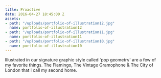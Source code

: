 ```yaml
---
title: Proactive
date: 2016-04-27 18:45:00 Z
assets:
- path: "/uploads/portfolio-of-illustration12.jpg"
  name: portfolio-of-illustration12
- path: "/uploads/portfolio-of-illustration11.jpg"
  name: portfolio-of-illustration11
- path: "/uploads/portfolio-of-illustration10.jpg"
  name: portfolio-of-illustration10
---
```


Illustrated in our signature graphic style called 'pop geometry' are a few of my favorite things. The Flamingo, The Vintage Gramophone & The City of London that I call my second home.
